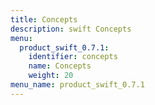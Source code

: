```yaml
---
title: Concepts
description: swift Concepts
menu:
  product_swift_0.7.1:
    identifier: concepts
    name: Concepts
    weight: 20
menu_name: product_swift_0.7.1
---
```


